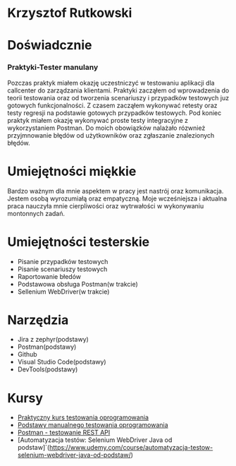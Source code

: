 # Krzysztof Rutkowski



# Doświadcznie
### Praktyki-Tester manulany
Pozczas praktyk miałem okazję uczestniczyć w testowaniu aplikacji dla callcenter do zarządzania klientami.
Praktyki zacząłem od wprowadzenia do teorii testowania oraz od tworzenia scenariuszy i przypadków testowych juz gotowych funkcjonalności.
Z czasem zacząłem wykonywać retesty oraz testy regresji na podstawie gotowych przypadków testowych.
Pod koniec praktyk miałem okazję wykonywać proste testy integracyjne z wykorzystaniem Postman.
Do moich obowiązków nalażało rózwnież przyjmnowanie błędów od użytkowników oraz zgłaszanie znalezionych błędów.


# Umiejętności miękkie
Bardzo ważnym dla mnie aspektem w pracy jest nastrój oraz komunikacja. Jestem osobą wyrozumiałą oraz empatyczną.
Moje wcześniejsza i aktualna praca nauczyła mnie cierpliwości oraz wytrwałości w wykonywaniu montonnych zadań.

# Umiejętności testerskie
* Pisanie przypadków testowych
* Pisanie scenariuszy testowych
* Raportowanie błedów
* Podstawowa obsługa Postman(w trakcie)
* Sellenium WebDriver(w trakcie)

# Narzędzia
* Jira z zephyr(podstawy)
* Postman(podstawy)
* Github
* Visual Studio Code(podstawy)
* DevTools(podstawy)

# Kursy
* [Praktyczny kurs testowania oprogramowania](https://www.udemy.com/course/praktyczny-kurs-testowania-oprogramowania/)
* [Podstawy manualnego testowania oprogramowania](https://www.udemy.com/course/kurs-testowania-oprogramowania/)
* [Postman - testowanie REST API](https://www.udemy.com/course/kurs-postman/)
* [Automatyzacja testów: Selenium WebDriver Java od podstaw]`(https://www.udemy.com/course/automatyzacja-testow-selenium-webdriver-java-od-podstaw/)

